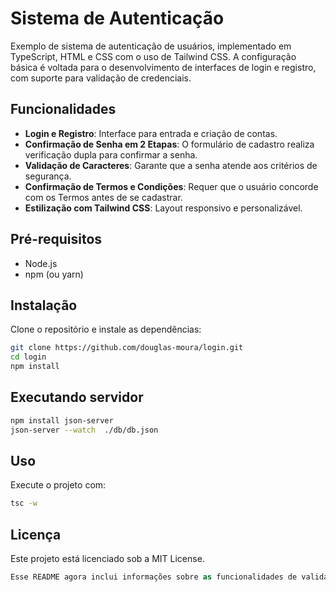 # Sistema de Autenticação

Exemplo de sistema de autenticação de usuários, implementado em TypeScript, HTML e CSS com o uso de Tailwind CSS. A configuração básica é voltada para o desenvolvimento de interfaces de login e registro, com suporte para validação de credenciais.

## Funcionalidades

- **Login e Registro**: Interface para entrada e criação de contas.
- **Confirmação de Senha em 2 Etapas**: O formulário de cadastro realiza verificação dupla para confirmar a senha.
- **Validação de Caracteres**: Garante que a senha atende aos critérios de segurança.
- **Confirmação de Termos e Condições**: Requer que o usuário concorde com os Termos antes de se cadastrar.
- **Estilização com Tailwind CSS**: Layout responsivo e personalizável.

## Pré-requisitos

- Node.js
- npm (ou yarn)

## Instalação

Clone o repositório e instale as dependências:

```bash
git clone https://github.com/douglas-moura/login.git
cd login
npm install
```

## Executando servidor

```bash
npm install json-server
json-server --watch  ./db/db.json
```

## Uso

Execute o projeto com:

```bash
tsc -w
```

## Licença

Este projeto está licenciado sob a MIT License.

```csharp
Esse README agora inclui informações sobre as funcionalidades de validação e confirmação de cadastro.
```
